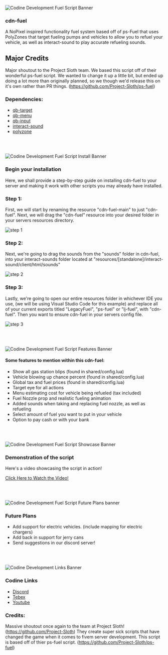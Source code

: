 ![Codine Development Fuel Script Banner](https://i.imgur.com/qVOMMvW.png)

### cdn-fuel

A NoPixel inspired functionality fuel system based off of ps-Fuel that uses PolyZones that target fueling pumps and vehicles to allow you to refuel your vehicle, as well as interact-sound to play accurate refueling sounds.

## Major Credits

Major shoutout to the Project Sloth team. We based this script off of their wonderful ps-fuel script. We wanted to change it up a little bit, but ended up doing a lot more than originally planned, so we though we'd release this on it's own rather than PR things. (https://github.com/Project-Sloth/ps-fuel)

### Dependencies:

- [qb-target](https://github.com/BerkieBb/qb-target)
- [qb-menu](https://github.com/qbcore-framework/qb-menu)
- [qb-input](https://github.com/qbcore-framework/qb-input)
- [interact-sound](https://github.com/plunkettscott/interact-sound)
- [polyzone](https://github.com/qbcore-framework/PolyZone)

<br>
<br>

![Codine Development Fuel Script Install Banner](https://i.imgur.com/bEiV8G0.png)

### Begin your installation

Here, we shall provide a step-by-step guide on installing cdn-fuel to your server and making it work with other scripts you may already have installed.

### Step 1:

First, we will start by renaming the resource "cdn-fuel-main" to just "cdn-fuel". Next, we will drag the "cdn-fuel" resource into your desired folder in your servers resources directory.

![step 1](https://i.imgur.com/8kg0LWe.gif)

### Step 2:

Next, we're going to drag the sounds from the "sounds" folder in cdn-fuel, into your interact-sounds folder located at "resources/[standalone]/interact-sound/client/html/sounds"

![step 2](https://i.imgur.com/4Mox2wP.gif)

### Step 3:

Lastly, we're going to open our entire resources folder in whichever IDE you use, (we will be using Visual Studio Code for this example) and replace all of your current exports titled "LegacyFuel", "ps-fuel" or "lj-fuel", with "cdn-fuel". Then you want to ensure cdn-fuel in your servers config file.

![step 3](https://i.imgur.com/VZnQpcS.gif)

<br>
<br>

![Codine Development Fuel Script Features Banner](https://i.imgur.com/ISHQJUL.png)

#### Some features to mention within this cdn-fuel:

- Show all gas station blips (found in shared/config.lua)
- Vehicle blowing up chance percent (found in shared/config.lua)
- Global tax and fuel prices (found in shared/config.lua)
- Target eye for all actions
- Menu estimating cost for vehicle being refueled (tax included)
- Fuel Nozzle prop and realistic fueling animation
- Added sounds when taking and replacing fuel nozzle, as well as refueling
- Select amount of fuel you want to put in your vehicle
- Option to pay cash or with your bank

<br>
<br>

![Codine Development Fuel Script Showcase Banner](https://i.imgur.com/HQOH3AX.png)

### Demonstration of the script

Here's a video showcasing the script in action!

[Click Here to Watch the Video!](https://youtu.be/ihZXGyOpliw)

<br>
<br>

![Codine Development Fuel Script Future Plans banner](https://i.imgur.com/1RoBsmo.png)

### Future Plans

- Add support for electric vehicles. (include mapping for electric chargers)
- Add back in support for jerry cans
- Send suggestions in our discord server!

<br>
<br>

![Codine Development Links Banner](https://i.imgur.com/SAqArzg.png)

### Codine Links

- [Discord](https://discord.gg/Ta6QNnuxM2)
- [Tebex](https://codine.tebex.io/)
- [Youtube](https://www.youtube.com/channel/UC3Nr0qtyQP9cGRK1m25pOqg)

### Credits:

Massive shoutout once again to the team at Project Sloth! (https://github.com/Project-Sloth) They create super sick scripts that have changed the game when it comes to fivem server development.
This script is based off of thier ps-fuel script. (https://github.com/Project-Sloth/ps-fuel)
